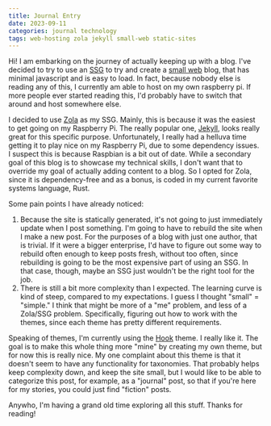 ```yaml
---
title: Journal Entry
date: 2023-09-11
categories: journal technology
tags: web-hosting zola jekyll small-web static-sites
---
```


Hi! I am embarking on the journey of actually keeping up with a blog. I've decided to try to use an [SSG](https://www.cloudflare.com/learning/performance/static-site-generator/) to try and create a [small web](https://benhoyt.com/writings/the-small-web-is-beautiful/) blog, that has minimal javascript and is easy to load. In fact, because nobody else is reading any of this, I currently am able to host on my own raspberry pi. If more people ever started reading this, I'd probably have to switch that around and host somewhere else.

I decided to use [Zola](https://www.getzola.org/documentation/content/page/) as my SSG. Mainly, this is because it was the easiest to get going on my Raspberry Pi. The really popular one, [Jekyll](https://indieweb.org/Jekyll), looks really great for this specific purpose. Unfortunately, I really had a helluva time getting it to play nice on my Raspberry Pi, due to some dependency issues. I suspect this is because Raspbian is a bit out of date. While a secondary goal of this blog is to showcase my technical skills, I don't want that to override my goal of actually adding content to a blog. So I opted for Zola, since it is dependency-free and as a bonus, is coded in my current favorite systems language, Rust. 

Some pain points I have already  noticed:  
1. Because the site is statically generated, it's not going to just immediately update when I post something. I'm going to have to rebuild the site when I make a new post. For the purposes of a blog with just one author, that is trivial. If it were a bigger enterprise, I'd have to figure out some way to rebuild often enough to keep posts fresh, without too often, since rebuilding is going to be the most expensive part of using an SSG. In that case, though, maybe an SSG just wouldn't be the right tool for the job.
2. There is still a bit more complexity than I expected. The learning curve is kind of steep, compared to my expectations. I guess I thought "small" = "simple." I think that might be more of a "me" problem, and less of a Zola/SSG problem. Specifically, figuring out how to work with the themes, since each theme has pretty different requirements.

Speaking of themes, I'm currently using the [Hook](https://www.getzola.org/themes/hook/) theme. I really like it. The goal is to make this whole thing more "mine" by creating my own theme, but for now this is really nice. My one complaint about this theme is that it doesn't seem to have any functionality for taxonomies. That probably helps keep complexity down, and keep the site small, but I would like to be able to categorize this post, for example, as a "journal" post, so that if you're here for my stories, you could just find "fiction" posts.

Anywho, I'm having a grand old time exploring all this stuff. Thanks for reading!
